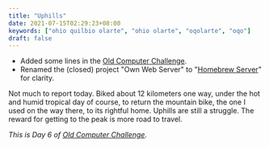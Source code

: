 ```yaml
---
title: "Uphills"
date: 2021-07-15T02:29:23+08:00
keywords: ["ohio quilbio olarte", "ohio olarte", "oqolarte", "oqo"]
draft: false
---
```

- Added some lines in the [Old Computer Challenge](/old-computer).
- Renamed the (closed) project "Own Web Server" to "[Homebrew Server](/server)" for clarity.

Not much to report today.
Biked about 12 kilometers one way,
under the hot and humid tropical day of course,
to return the mountain bike,
the one I used on the way there,
to its rightful home.
Uphills are still a struggle.
The reward for getting to the peak is more road to travel.

*This is Day 6 of [Old Computer Challenge](/old-computer).*
